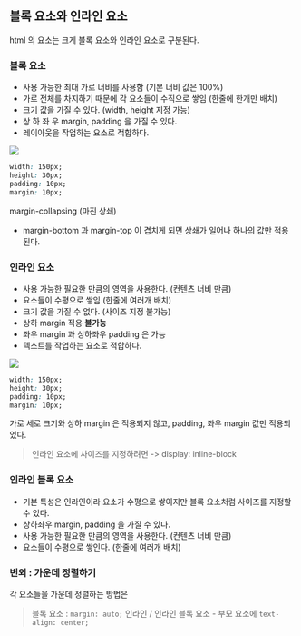 ## 블록 요소와 인라인 요소

html 의 요소는 크게 블록 요소와 인라인 요소로 구분된다.

### 블록 요소

- 사용 가능한 최대 가로 너비를 사용함 (기본 너비 값은 100%)
- 가로 전체를 차지하기 때문에 각 요소들이 수직으로 쌓임 (한줄에 한개만 배치)
- 크기 값을 가질 수 있다. (width, height 지정 가능)
- 상 하 좌 우 margin, padding 을 가질 수 있다.
- 레이아웃을 작업하는 요소로 적합하다.

![](https://media.vlpt.us/images/aepee/post/955cbd59-5196-43b7-9294-00ae3fb376a7/block22.png)

```css
width: 150px;
height: 30px;
padding: 10px;
margin: 10px;
```

margin-collapsing (마진 상쇄)

- margin-bottom 과 margin-top 이 겹치게 되면 상쇄가 일어나 하나의 값만 적용된다.

### 인라인 요소

- 사용 가능한 필요한 만큼의 영역을 사용한다. (컨텐츠 너비 만큼)
- 요소들이 수평으로 쌓임 (한줄에 여러개 배치)
- 크기 값을 가질 수 없다. (사이즈 지정 불가능)
- 상하 margin 적용 **불가능**
- 좌우 margin 과 상하좌우 padding 은 가능
- 텍스트를 작업하는 요소로 적합하다.

![](https://media.vlpt.us/images/aepee/post/68f59b41-4442-46ae-8d25-431ff479cb55/inline.jpg)

```css
width: 150px;
height: 30px;
padding: 10px;
margin: 10px;
```

가로 세로 크기와 상하 margin 은 적용되지 않고, padding, 좌우 margin 값만 적용되었다.

> 인라인 요소에 사이즈를 지정하려면 -> display: inline-block

### 인라인 블록 요소

- 기본 특성은 인라인이라 요소가 수평으로 쌓이지만 블록 요소처럼 사이즈를 지정할 수 있다.
- 상하좌우 margin, padding 을 가질 수 있다.
- 사용 가능한 필요한 만큼의 영역을 사용한다. (컨텐츠 너비 만큼)
- 요소들이 수평으로 쌓인다. (한줄에 여러개 배치)

### 번외 : 가운데 정렬하기

각 요소들을 가운데 정렬하는 방법은

> 블록 요소 : `margin: auto;`
> 인라인 / 인라인 블록 요소 - 부모 요소에 `text-align: center;`
